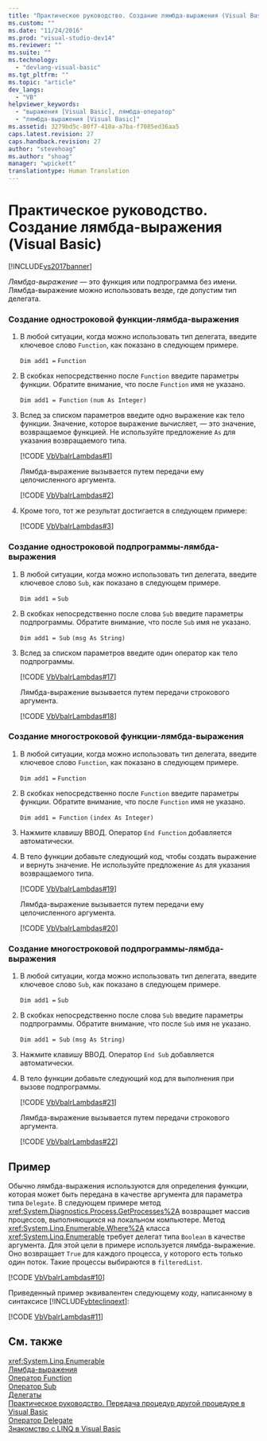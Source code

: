 ```yaml
---
title: "Практическое руководство. Создание лямбда-выражения (Visual Basic) | Microsoft Docs"
ms.custom: ""
ms.date: "11/24/2016"
ms.prod: "visual-studio-dev14"
ms.reviewer: ""
ms.suite: ""
ms.technology: 
  - "devlang-visual-basic"
ms.tgt_pltfrm: ""
ms.topic: "article"
dev_langs: 
  - "VB"
helpviewer_keywords: 
  - "выражения [Visual Basic], лямбда-оператор"
  - "лямбда-выражения [Visual Basic]"
ms.assetid: 3279bd5c-80f7-410a-a7ba-f7085ed36aa5
caps.latest.revision: 27
caps.handback.revision: 27
author: "stevehoag"
ms.author: "shoag"
manager: "wpickett"
translationtype: Human Translation
---
```

# Практическое руководство. Создание лямбда-выражения (Visual Basic)
[!INCLUDE[vs2017banner](../../../../csharp/includes/vs2017banner.md)]

*Лямбда\-выражение* — это функция или подпрограмма без имени.  Лямбда\-выражение можно использовать везде, где допустим тип делегата.  
  
### Создание одностроковой функции\-лямбда\-выражения  
  
1.  В любой ситуации, когда можно использовать тип делегата, введите ключевое слово `Function`, как показано в следующем примере.  
  
     `Dim add1 =`   `Function`  
  
2.  В скобках непосредственно после `Function` введите параметры функции.  Обратите внимание, что после `Function` имя не указано.  
  
     `Dim add1 = Function`   `(num As Integer)`  
  
3.  Вслед за списком параметров введите одно выражение как тело функции.  Значение, которое выражение вычисляет, — это значение, возвращаемое функцией.  Не используйте предложение `As` для указания возвращаемого типа.  
  
     [!CODE [VbVbalrLambdas#1](../CodeSnippet/VS_Snippets_VBCSharp/VbVbalrLambdas#1)]  
  
     Лямбда\-выражение вызывается путем передачи ему целочисленного аргумента.  
  
     [!CODE [VbVbalrLambdas#2](../CodeSnippet/VS_Snippets_VBCSharp/VbVbalrLambdas#2)]  
  
4.  Кроме того, тот же результат достигается в следующем примере:  
  
     [!CODE [VbVbalrLambdas#3](../CodeSnippet/VS_Snippets_VBCSharp/VbVbalrLambdas#3)]  
  
### Создание одностроковой подпрограммы\-лямбда\-выражения  
  
1.  В любой ситуации, когда можно использовать тип делегата, введите ключевое слово `Sub`, как показано в следующем примере.  
  
     `Dim add1 =`   `Sub`  
  
2.  В скобках непосредственно после слова `Sub` введите параметры подпрограммы.  Обратите внимание, что после `Sub` имя не указано.  
  
     `Dim add1 = Sub`   `(msg As String)`  
  
3.  Вслед за списком параметров введите один оператор как тело подпрограммы.  
  
     [!CODE [VbVbalrLambdas#17](../CodeSnippet/VS_Snippets_VBCSharp/VbVbalrLambdas#17)]  
  
     Лямбда\-выражение вызывается путем передачи строкового аргумента.  
  
     [!CODE [VbVbalrLambdas#18](../CodeSnippet/VS_Snippets_VBCSharp/VbVbalrLambdas#18)]  
  
### Создание многостроковой функции\-лямбда\-выражения  
  
1.  В любой ситуации, когда можно использовать тип делегата, введите ключевое слово `Function`, как показано в следующем примере.  
  
     `Dim add1 =`   `Function`  
  
2.  В скобках непосредственно после `Function` введите параметры функции.  Обратите внимание, что после `Function` имя не указано.  
  
     `Dim add1 = Function`   `(index As Integer)`  
  
3.  Нажмите клавишу ВВОД.  Оператор `End Function` добавляется автоматически.  
  
4.  В тело функции добавьте следующий код, чтобы создать выражение и вернуть значение.  Не используйте предложение `As` для указания возвращаемого типа.  
  
     [!CODE [VbVbalrLambdas#19](../CodeSnippet/VS_Snippets_VBCSharp/VbVbalrLambdas#19)]  
  
     Лямбда\-выражение вызывается путем передачи ему целочисленного аргумента.  
  
     [!CODE [VbVbalrLambdas#20](../CodeSnippet/VS_Snippets_VBCSharp/VbVbalrLambdas#20)]  
  
### Создание многостроковой подпрограммы\-лямбда\-выражения  
  
1.  В любой ситуации, когда можно использовать тип делегата, введите ключевое слово `Sub`, как показано в следующем примере.  
  
     `Dim add1 =`   `Sub`  
  
2.  В скобках непосредственно после слова `Sub` введите параметры подпрограммы.  Обратите внимание, что после `Sub` имя не указано.  
  
     `Dim add1 = Sub`  `(msg As String)`  
  
3.  Нажмите клавишу ВВОД.  Оператор `End Sub` добавляется автоматически.  
  
4.  В тело функции добавьте следующий код для выполнения при вызове подпрограммы.  
  
     [!CODE [VbVbalrLambdas#21](../CodeSnippet/VS_Snippets_VBCSharp/VbVbalrLambdas#21)]  
  
     Лямбда\-выражение вызывается путем передачи строкового аргумента.  
  
     [!CODE [VbVbalrLambdas#22](../CodeSnippet/VS_Snippets_VBCSharp/VbVbalrLambdas#22)]  
  
## Пример  
 Обычно лямбда\-выражения используются для определения функции, которая может быть передана в качестве аргумента для параметра типа `Delegate`.  В следующем примере метод <xref:System.Diagnostics.Process.GetProcesses%2A> возвращает массив процессов, выполняющихся на локальном компьютере.  Метод <xref:System.Linq.Enumerable.Where%2A> класса <xref:System.Linq.Enumerable> требует делегат типа `Boolean` в качестве аргумента.  Для этой цели в примере используется лямбда\-выражение.  Оно возвращает `True` для каждого процесса, у которого есть только один поток. Такие процессы выбираются в `filteredList`.  
  
 [!CODE [VbVbalrLambdas#10](../CodeSnippet/VS_Snippets_VBCSharp/VbVbalrLambdas#10)]  
  
 Приведенный пример эквивалентен следующему коду, написанному в синтаксисе [!INCLUDE[vbteclinqext](../../../../csharp/getting-started/includes/vbteclinqext_md.md)]:  
  
 [!CODE [VbVbalrLambdas#11](../CodeSnippet/VS_Snippets_VBCSharp/VbVbalrLambdas#11)]  
  
## См. также  
 <xref:System.Linq.Enumerable>   
 [Лямбда\-выражения](../../../../visual-basic/programming-guide/language-features/procedures/lambda-expressions.md)   
 [Оператор Function](../../../../visual-basic/language-reference/statements/function-statement.md)   
 [Оператор Sub](../../../../visual-basic/language-reference/statements/sub-statement.md)   
 [Делегаты](../../../../visual-basic/programming-guide/language-features/delegates/delegates.md)   
 [Практическое руководство. Передача процедур другой процедуре в Visual Basic](../../../../visual-basic/programming-guide/language-features/delegates/how-to-pass-procedures-to-another-procedure.md)   
 [Оператор Delegate](../../../../visual-basic/language-reference/statements/delegate-statement.md)   
 [Знакомство с LINQ в Visual Basic](../../../../visual-basic/programming-guide/language-features/linq/introduction-to-linq.md)